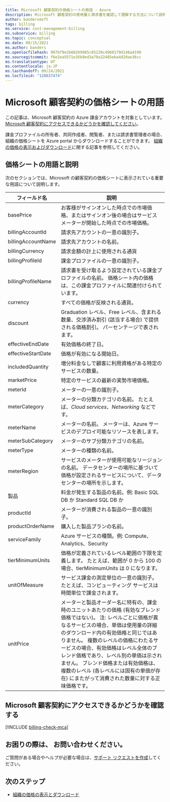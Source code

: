 ```yaml
---
title: Microsoft 顧客契約の価格シートの用語 - Azure
description: Microsoft 顧客契約の使用量と請求書を確認して理解する方法について説明します。
author: bandersmsft
tags: billing
ms.service: cost-management-billing
ms.subservice: billing
ms.topic: conceptual
ms.date: 09/15/2021
ms.author: banders
ms.openlocfilehash: 997bf9e2b88269985c85220c4960179d148a4190
ms.sourcegitcommit: f6e2ea5571e35b9ed3a79a22485eba4d20ae36cc
ms.translationtype: HT
ms.contentlocale: ja-JP
ms.lasthandoff: 09/24/2021
ms.locfileid: "128637474"
---
```

# <a name="terms-in-your-microsoft-customer-agreement-price-sheet"></a>Microsoft 顧客契約の価格シートの用語

この記事は、Microsoft 顧客契約の Azure 課金アカウントを対象としています。 [Microsoft 顧客契約にアクセスできるかどうかを確認してください](#check-access-to-a-microsoft-customer-agreement)。

課金プロファイルの所有者、共同作成者、閲覧者、または請求書管理者の場合、組織の価格シートを Azure portal からダウンロードすることができます。 [組織の価格の表示およびダウンロード](ea-pricing.md)に関する記事を参照してください。

## <a name="terms-and-descriptions-in-your-price-sheet"></a>価格シートの用語と説明

次のセクションでは、Microsoft の顧客契約の価格シートに表示されている重要な用語について説明します。

| **フィールド名**   | **説明**   |
| --- | --- |
| basePrice  | お客様がサインオンした時点での市場価格、またはサインオン後の場合はサービス メーターが開始した時点での市場価格。   |
| billingAccountId  | 請求先アカウントの一意の識別子。   |
| billingAccountName  | 請求先アカウントの名前。  |
| billingCurrency | 請求金額の計上に使用される通貨 |
| billingProfileId  | 課金プロファイルの一意の識別子。   |
| billingProfileName  | 請求書を受け取るよう設定されている課金プロファイルの名前。 価格シート内の価格は、この課金プロファイルに関連付けられています。 |
| currency | すべての価格が反映される通貨。 |
| discount | Graduation レベル、Free レベル、含まれる数量、交渉済み割引 (該当する場合) で提供される価格割引。 パーセンテージで表されます。 |
| effectiveEndDate  | 有効価格の終了日。 |
| effectiveStartDate  | 価格が有効になる開始日。 |
| includedQuantity | 増分料金なしで顧客に利用資格がある特定のサービスの数量。 |
| marketPrice | 特定のサービスの最新の実勢市場価格。 |
| meterId  | メーターの一意の識別子。 |
| meterCategory  | メーターの分類カテゴリの名前。 たとえば、_Cloud services_、_Networking_ などです。 |
| meterName  | メーターの名前。 メーターは、Azure サービスのデプロイ可能なリソースを表します。 |
| meterSubCategory  | メーターのサブ分類カテゴリの名前。  |
| meterType  |  メーターの種類の名前。 |
| meterRegion  | サービスのメーターが使用可能なリージョンの名前。 データセンターの場所に基づいて価格が設定されるサービスについて、データセンターの場所を示します。    |
| 製品  | 料金が発生する製品の名前。例: Basic SQL DB か Standard SQL DB か  |
| productId  | メーターが消費される製品の一意の識別子。 |
| productOrderName  | 購入した製品プランの名前。 |
| serviceFamily  | Azure サービスの種類。例: Compute、Analytics、Security |
| tierMinimumUnits  | 価格が定義されているレベル範囲の下限を定義します。 たとえば、範囲が 0 から 100 の場合、tierMinimumUnits は 0 になります。  |
| unitOfMeasure  | サービス課金の測定単位の一意の識別子。 たとえば、コンピューティング サービスは時間単位で課金されます。 |
| unitPrice  | メーターと製品オーダー名に特有の、課金時のユニットあたりの価格 (有効なブレンド価格ではない)。  注: レベルごとに価格が異なるサービスの場合、単価は使用量の詳細のダウンロード内の有効価格と同じではありません。  複数のレベルの価格にわたるサービスの場合、有効価格はレベル全体のブレンド価格であり、レベル別の単価は示されません。 ブレンド価格または有効価格は、複数のレベル (各レベルには固有の単価が存在) にまたがって消費された数量に対する正味価格です。 |


## <a name="check-access-to-a-microsoft-customer-agreement"></a>Microsoft 顧客契約にアクセスできるかどうかを確認する
[!INCLUDE [billing-check-mca](../../../includes/billing-check-mca.md)]

## <a name="need-help-contact-us"></a>お困りの際は、 お問い合わせください。

ご質問がある場合やヘルプが必要な場合は、[サポート リクエストを作成](https://go.microsoft.com/fwlink/?linkid=2083458)してください。

## <a name="next-steps"></a>次のステップ

- [組織の価格の表示とダウンロード](ea-pricing.md)

